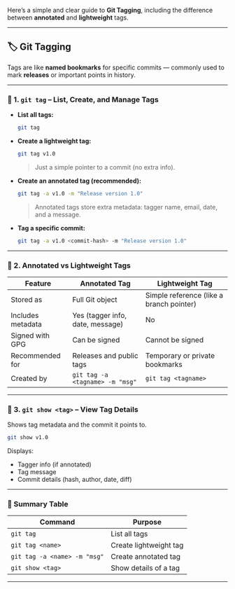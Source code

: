 Here’s a simple and clear guide to **Git Tagging**, including the difference between **annotated** and **lightweight** tags.

---

## 🏷️ Git Tagging

Tags are like **named bookmarks** for specific commits — commonly used to mark **releases** or important points in history.

---

### 🔹 1. `git tag` – **List, Create, and Manage Tags**

* **List all tags:**

  ```bash
  git tag
  ```

* **Create a lightweight tag:**

  ```bash
  git tag v1.0
  ```

  > Just a simple pointer to a commit (no extra info).

* **Create an annotated tag (recommended):**

  ```bash
  git tag -a v1.0 -m "Release version 1.0"
  ```

  > Annotated tags store extra metadata: tagger name, email, date, and a message.

* **Tag a specific commit:**

  ```bash
  git tag -a v1.0 <commit-hash> -m "Release version 1.0"
  ```

---

### 🔹 2. Annotated vs Lightweight Tags

| Feature           | Annotated Tag                    | Lightweight Tag                          |
| ----------------- | -------------------------------- | ---------------------------------------- |
| Stored as         | Full Git object                  | Simple reference (like a branch pointer) |
| Includes metadata | Yes (tagger info, date, message) | No                                       |
| Signed with GPG   | Can be signed                    | Cannot be signed                         |
| Recommended for   | Releases and public tags         | Temporary or private bookmarks           |
| Created by        | `git tag -a <tagname> -m "msg"`  | `git tag <tagname>`                      |

---

### 🔹 3. `git show <tag>` – **View Tag Details**

Shows tag metadata and the commit it points to.

```bash
git show v1.0
```

Displays:

* Tagger info (if annotated)
* Tag message
* Commit details (hash, author, date, diff)

---

### 📝 Summary Table

| Command                      | Purpose                |
| ---------------------------- | ---------------------- |
| `git tag`                    | List all tags          |
| `git tag <name>`             | Create lightweight tag |
| `git tag -a <name> -m "msg"` | Create annotated tag   |
| `git show <tag>`             | Show details of a tag  |

---
